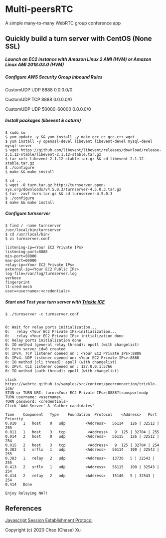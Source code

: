 # Multi-peersRTC
A simple many-to-many WebRTC group conference app

## Quickly build a turn server with CentOS (None SSL)

##### Launch an EC2 instance with Amazon Linux 2 AMI (HVM) or Amazon Linux AMI 2018.03.0 (HVM)
##### Configure AWS Security Group Inbound Rules
CustomUDP   UDP 8888    0.0.0.0/0

CustomUDP   TCP 8888    0.0.0.0/0

CustomUDP   UDP 50000-60000 0.0.0.0/0

##### Install packages (libevent & coturn)
```
$ sudo su
$ yum update -y && yum install -y make gcc cc gcc-c++ wget
$ yum install -y openssl-devel libevent libevent-devel mysql-devel mysql-server
$ wget https://github.com/libevent/libevent/releases/download/release-2.1.12-stable/libevent-2.1.12-stable.tar.gz
$ tar xvfz libevent-2.1.12-stable.tar.gz && cd libevent-2.1.12-stable.tar.gz
$ ./configure
$ make && make install
```
```
$ cd ..
$ wget -O turn.tar.gz http://turnserver.open-sys.org/downloads/v4.5.0.3/turnserver-4.5.0.3.tar.gz
$ tar -zxvf turn.tar.gz && cd turnserver-4.5.0.3
$ ./configure
$ make && make install
```
##### Configure turnserver
```
$ find / -name turnserver
/usr/local/bin/turnserver
$ cd /usr/local/bin/
$ vi turnserver.conf

listening-ip=<Your EC2 Private IPs>
listening-port=8888
min-port=50000
max-port=60000
relay-ip=<Your EC2 Private IPs>
external-ip=<Your EC2 Public IPs>
log-file=/var/log/turnserver.log
verbose
fingerprint
lt-cred-mech
user=<username>:<credentials>
```
##### Start and Test your turn server with [Trickle ICE](https://webrtc.github.io/samples/src/content/peerconnection/trickle-ice)
```
$ ./turnserver -c turnserver.conf


0: Wait for relay ports initialization...
0:   relay <Your EC2 Private IPs>initialization...
0:   relay <Your EC2 Private IPs> initialization done
0: Relay ports initialization done
0: IO method (general relay thread): epoll (with changelist)
0: turn server id=0 created
0: IPv4. TCP listener opened on : <Your EC2 Private IPs>:8888
0: IPv4. UDP listener opened on: <Your EC2 Private IPs>:8888
0: IO method (cli thread): epoll (with changelist)
0: IPv4. CLI listener opened on : 127.0.0.1:5766
0: IO method (auth thread): epoll (with changelist)

```
```
click https://webrtc.github.io/samples/src/content/peerconnection/trickle-ice/
STUN or TURN URI: turn:<Your EC2 Private IPs>:8888?transport=udp
TURN username: <username>
TURN password: <credentials>
Click 'Add Server' & 'Gather candidates'

Time 	Component 	Type 	Foundation 	Protocol    <Address>   Port 	Priority
0.010	1	host	0	udp         <Address>   56114	126 | 32512 | 255
0.011	1	host	3	tcp          <Address>   9	125 | 32704 | 255
0.014	2	host	0	udp         <Address>   56115	126 | 32512 | 254
0.015	2	host	3	tcp          <Address>   9	125 | 32704 | 254
0.383	1	srflx	1	udp         <Address>   56114	100 | 32543 | 255
0.383	1	relay	2	udp         <Address>   13730	5 | 32543 | 255
0.413	2	srflx	1	udp         <Address>   56115	100 | 32543 | 254
0.414	2	relay	2	udp         <Address>   15146	5 | 32543 | 254
0.414	Done

Enjoy Relaying NAT!
```

## References
[Javascript Session Establishment Protocol](https://tools.ietf.org/id/draft-ietf-rtcweb-jsep-00.txt)


Copyright (c) 2020 Chao (Chase) Xu